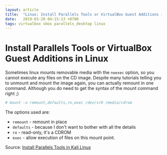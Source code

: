 ```yaml
---
layout: article
title:  "Linux: Install Parallels Tools or VirtualBox Guest Additions in Linux"
date:   2019-03-20 04:15:13 +0700
tags: virtualbox vbox parallels_desktop linux
---
```


# Install Parallels Tools or VirtualBox Guest Additions in Linux

Sometimes linux mounts removable media with the `noexec` option, so you cannot execute any files on the CD image. Despite many tutorials telling you to unmount and mount the image again, you can actually remount in one command. Although you do need to get the syntax of the mount command right ;)

```bash
# mount -o remount,defaults,ro,exec /dev/sr0 /media/cdrom
```

The options used are:

- `remount` - remount in place
- `defaults` - because I don't want to bother with all the details
- `ro` - read-only, it's a CDROM
- `exec` - allow execution of files on this mount point.

Source: [Install Parallels Tools in Kali Linux](https://superuser.com/questions/1195551/installing-parallels-tools-in-kali-linux)
